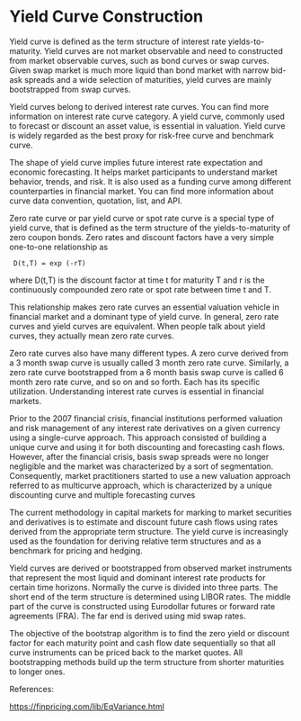 # Yield Curve Construction

Yield curve is defined as the term structure of interest rate yields-to-maturity. Yield curves are not market observable and need to constructed from market observable curves, such as bond curves or swap curves. Given swap market is much more liquid than bond market with narrow bid-ask spreads and a wide selection of maturities, yield curves are mainly bootstrapped from swap curves.

Yield curves belong to derived interest rate curves. You can find more information on interest rate curve category. A yield curve, commonly used to forecast or discount an asset value, is essential in valuation. Yield curve is widely regarded as the best proxy for risk-free curve and benchmark curve.

The shape of yield curve implies future interest rate expectation and economic forecasting. It helps market participants to understand market behavior, trends, and risk. It is also used as a funding curve among different counterparties in financial market. You can find more information about curve data convention, quotation, list, and API.

Zero rate curve or par yield curve or spot rate curve is a special type of yield curve, that is defined as the term structure of the yields-to-maturity of zero coupon bonds. Zero rates and discount factors have a very simple one-to-one relationship as

     D(t,T) = exp (-rT)

where D(t,T) is the discount factor at time t for maturity T and r is the continuously compounded zero rate or spot rate between time t and T.

This relationship makes zero rate curves an essential valuation vehicle in financial market and a dominant type of yield curve. In general, zero rate curves and yield curves are equivalent. When people talk about yield curves, they actually mean zero rate curves.

Zero rate curves also have many different types. A zero curve derived from a 3 month swap curve is usually called 3 month zero rate curve. Similarly, a zero rate curve bootstrapped from a 6 month basis swap curve is called 6 month zero rate curve, and so on and so forth. Each has its specific utilization. Understanding interest rate curves is essential in financial markets.

Prior to the 2007 financial crisis, financial institutions performed valuation and risk management of any interest rate derivatives on a given currency using a single-curve approach. This approach consisted of building a unique curve and using it for both discounting and forecasting cash flows. However, after the financial crisis, basis swap spreads were no longer negligible and the market was characterized by a sort of segmentation. Consequently, market practitioners started to use a new valuation approach referred to as multicurve approach, which is characterized by a unique discounting curve and multiple forecasting curves

The current methodology in capital markets for marking to market securities and derivatives is to estimate and discount future cash flows using rates derived from the appropriate term structure. The yield curve is increasingly used as the foundation for deriving relative term structures and as a benchmark for pricing and hedging.

Yield curves are derived or bootstrapped from observed market instruments that represent the most liquid and dominant interest rate products for certain time horizons. Normally the curve is divided into three parts. The short end of the term structure is determined using LIBOR rates. The middle part of the curve is constructed using Eurodollar futures or forward rate agreements (FRA). The far end is derived using mid swap rates.

The objective of the bootstrap algorithm is to find the zero yield or discount factor for each maturity point and cash flow date sequentially so that all curve instruments can be priced back to the market quotes. All bootstrapping methods build up the term structure from shorter maturities to longer ones.

References:

https://finpricing.com/lib/EqVariance.html

